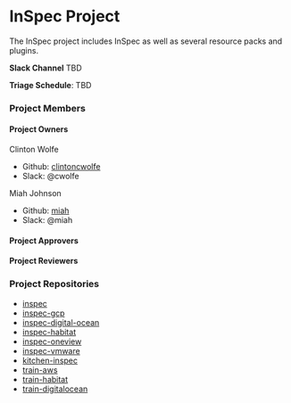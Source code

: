 # InSpec Project

The InSpec project includes InSpec as well as several resource packs and plugins.

**Slack Channel** TBD

**Triage Schedule**: TBD

### Project Members

#### Project Owners

Clinton Wolfe
  - Github: [clintoncwolfe](https://github.com/clintoncwolfe)
  - Slack: @cwolfe

Miah Johnson
  - Github: [miah](https://github.com/miah)
  - Slack: @miah

#### Project Approvers

#### Project Reviewers

### Project Repositories

- [inspec](https://github.com/inspec/inspec)
- [inspec-gcp](https://github.com/inspec/inspec-gcp)
- [inspec-digital-ocean](https://github.com/inspec/inspec-digital-ocean)
- [inspec-habitat](https://github.com/inspec/inspec-habitat)
- [inspec-oneview](https://github.com/inspec/inspec-habitat)
- [inspec-vmware](https://github.com/inspec/inspec-vmware)
- [kitchen-inspec](https://github.com/inspec/kitchen-inspec)
- [train-aws](https://github.com/inspec/train-aws)
- [train-habitat](https://github.com/inspec/train-habitat)
- [train-digitalocean](https://github.com/inspec/train-digitalocean)

